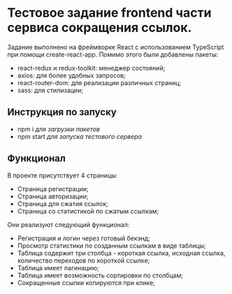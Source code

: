 # Тестовое задание frontend части сервиса сокращения ссылок.

Задание выполнено на фреймворке React с использованием TypeScript при помощи create-react-app.
Помимо этого были добавлены пакеты:

- react-redux и redux-toolkit: менеджер состояний;
- axios: для более удобных запросов;
- react-router-dom: для реализации различных страниц;
- sass: для стилизации;

## Инструкция по запуску

- npm i _для загрузки пакетов_
- npm start _для запуска тестового сервера_

## Функционал

В проекте присутствует 4 страницы:

- Страница регистрации;
- Страница авторизации;
- Страница для сжатия ссылок;
- Страница со статистикой по сжатым ссылкам;

Они реализуют следующий функционал:

- Регистрация и логин через готовый бекэнд;
- Просмотр статистики по созданным ссылкам в виде таблицы;
- Таблица содержит три столбца - короткая ссылка, исходная ссылка,
  количество переходов по короткой ссылке;
- Таблица имеет пагинацию;
- Таблица имеет возможность сортировки по столбцам;
- Сокращенные ссылки копируются при клике;
